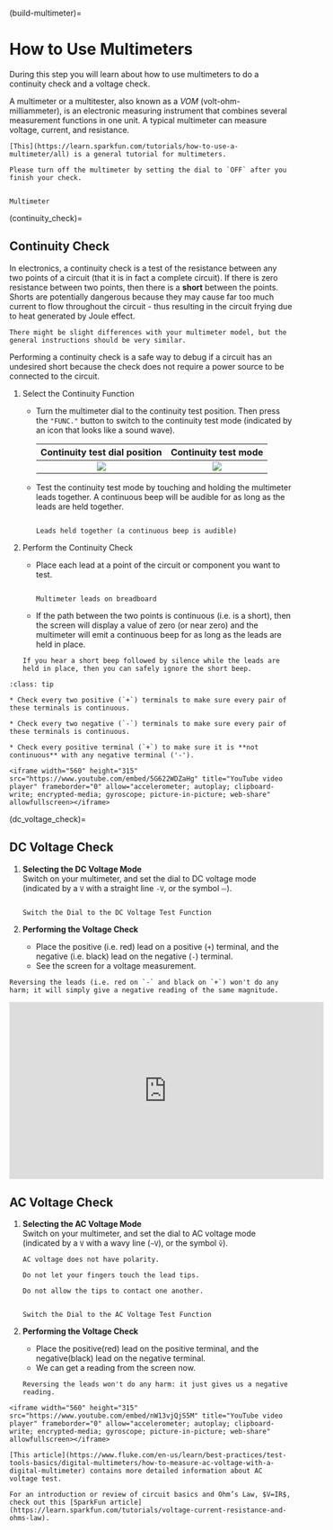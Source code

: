 (build-multimeter)=
# How to Use Multimeters

During this step you will learn about how to use multimeters to do a continuity check and a voltage check.    

A multimeter or a multitester, also known as a *VOM* (volt-ohm-milliammeter), is an electronic measuring instrument that combines several measurement functions in one unit. A typical multimeter can measure voltage, current, and resistance. 

```{seealso}
[This](https://learn.sparkfun.com/tutorials/how-to-use-a-multimeter/all) is a general tutorial for multimeters.
```

```{attention}
Please turn off the multimeter by setting the dial to `OFF` after you finish your check.    
```

```{figure} ./_images/multimeters/multimeters.jpg

Multimeter
```

(continuity_check)=
## Continuity Check

In electronics, a continuity check is a test of the resistance between any two points of a circuit (that it is in fact a complete circuit). If there is zero resistance between two points, then there is a **short** between the points. Shorts are potentially dangerous because they may cause far too much current to flow throughout the circuit - thus resulting in the circuit frying due to heat generated by Joule effect.

```{note}
There might be slight differences with your multimeter model, but the general instructions should be very similar.
```

Performing a continuity check is a safe way to debug if a circuit has an undesired short because the check does not require a power source to be connected to the circuit.

1. Select the Continuity Function
    
    * Turn the multimeter dial to the continuity test position. Then press the `"FUNC."` button to switch to the continuity test mode (indicated by an icon that looks like a sound wave).

        | Continuity test dial position | Continuity test mode |
        |:-----------------------------:|:---------------------:
        |![](./_images/multimeters/multimeter_dial_continuity_inked.jpg) | ![](./_images/multimeters/multimeter_continuity_mode_inked.jpg) 

    * Test the continuity test mode by touching and holding the multimeter leads together. A continuous beep will be audible for as long as the leads are held together. 

        ```{figure} ./_images/multimeters/multimeter_leads_together_inked.jpg

        Leads held together (a continuous beep is audible)
        ```

2. Perform the Continuity Check  

    * Place each lead at a point of the circuit or component you want to test.   

        ```{figure} ./_images/multimeters/multimeter_leads_on_board.jpg

        Multimeter leads on breadboard
        ```

    * If the path between the two points is continuous (i.e. is a short), then the screen will display a value of zero (or near zero) and the multimeter will emit a continuous beep for as long as the leads are held in place.
    
    ```{note}
    If you hear a short beep followed by silence while the leads are held in place, then you can safely ignore the short beep.
    ```

```{admonition} General Continuity Check Strategy
:class: tip

* Check every two positive (`+`) terminals to make sure every pair of these terminals is continuous.

* Check every two negative (`-`) terminals to make sure every pair of these terminals is continuous.

* Check every positive terminal (`+`) to make sure it is **not continuous** with any negative terminal ('-').  
```

```{seealso}
<iframe width="560" height="315" src="https://www.youtube.com/embed/5G622WDZaHg" title="YouTube video player" frameborder="0" allow="accelerometer; autoplay; clipboard-write; encrypted-media; gyroscope; picture-in-picture; web-share" allowfullscreen></iframe>
```

(dc_voltage_check)=
## DC Voltage Check

1. **Selecting the DC Voltage Mode**  
    Switch on your multimeter, and set the dial to DC voltage mode (indicated by a `V` with a straight line `-V`, or the symbol `⎓`).   

    ```{figure} ./_images/multimeters/multimeter_dial_dc_voltage.jpg

    Switch the Dial to the DC Voltage Test Function
    ```

2. **Performing the Voltage Check**  
    * Place the positive (i.e. red) lead on a positive (`+`) terminal, and the negative (i.e. black) lead on the negative (`-`) terminal.  
    * See the screen for a voltage measurement.   

```{note}
Reversing the leads (i.e. red on `-` and black on `+`) won't do any harm; it will simply give a negative reading of the same magnitude.
```

<iframe width="560" height="315" src="https://www.youtube.com/embed/TdUK6RPdIrA" title="YouTube video player" frameborder="0" allow="accelerometer; autoplay; clipboard-write; encrypted-media; gyroscope; picture-in-picture; web-share" allowfullscreen></iframe>

## AC Voltage Check

1. **Selecting the AC Voltage Mode**  
    Switch on your multimeter, and set the dial to AC voltage mode (indicated by a `V` with a wavy line (`~V`), or the symbol `ṽ`).  

    ```{tip}
    AC voltage does not have polarity. 
    ```

    ```{danger}
    Do not let your fingers touch the lead tips.

    Do not allow the tips to contact one another.
    ```

    ```{figure} ./_images/multimeters/multimeter_dial_ac_voltage.jpg

    Switch the Dial to the AC Voltage Test Function
    ```

2. **Performing the Voltage Check**  
    * Place the positive(red) lead on the positive terminal, and the negative(black) lead on the negative terminal.  
    * We can get a reading from the screen now.

    ```{tip}
    Reversing the leads won't do any harm: it just gives us a negative reading.  
    ```


```{seealso}
<iframe width="560" height="315" src="https://www.youtube.com/embed/nW13vjQjS5M" title="YouTube video player" frameborder="0" allow="accelerometer; autoplay; clipboard-write; encrypted-media; gyroscope; picture-in-picture; web-share" allowfullscreen></iframe>

[This article](https://www.fluke.com/en-us/learn/best-practices/test-tools-basics/digital-multimeters/how-to-measure-ac-voltage-with-a-digital-multimeter) contains more detailed information about AC voltage test.    
```

```{seealso}
For an introduction or review of circuit basics and Ohm’s Law, $V=IR$, check out this [SparkFun article](https://learn.sparkfun.com/tutorials/voltage-current-resistance-and-ohms-law).
```
